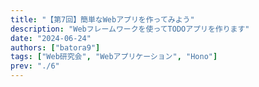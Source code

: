 ```yaml
---
title: "【第7回】簡単なWebアプリを作ってみよう"
description: "Webフレームワークを使ってTODOアプリを作ります"
date: "2024-06-24"
authors: ["batora9"]
tags: ["Web研究会", "Webアプリケーション", "Hono"]
prev: "./6"
---
```



